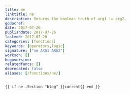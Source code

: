 ```yaml
---
title: ne
linktitle: ne
description: Returns the boolean truth of arg1 != arg2.
godocref:
date: 2017-07-26
publishdate: 2017-07-26
lastmod: 2017-07-26
categories: [functions]
keywords: [operators,logic]
signature: ["ne ARG1 ARG2"]
workson: []
hugoversion:
relatedfuncs: []
deprecated: false
aliases: [/functions/ne/]
---
```



```
{{ if ne .Section "blog" }}current{{ end }}
```
